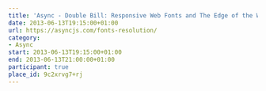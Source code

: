 ```yaml
---
title: 'Async - Double Bill: Responsive Web Fonts and The Edge of the Web'
date: 2013-06-13T19:15:00+01:00
url: https://asyncjs.com/fonts-resolution/
category:
- Async
start: 2013-06-13T19:15:00+01:00
end: 2013-06-13T21:00:00+01:00
participant: true
place_id: 9c2xrvg7+rj
---
```


